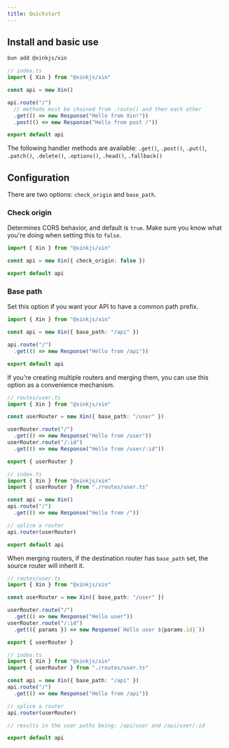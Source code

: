 ```yaml
---
title: Quickstart
---
```


## Install and basic use

```bash
bun add @xinkjs/xin
```

```ts
// index.ts
import { Xin } from "@xinkjs/xin"

const api = new Xin()

api.route("/")
  // methods must be chained from .route() and then each other
  .get(() => new Response("Hello from Xin!"))
  .post(() => new Response("Hello from post /"))

export default api
```

The following handler methods are available: `.get()`, `.post()`, `.put()`, `.patch()`, `.delete()`, `.options()`, `.head()`, `.fallback()`


## Configuration

There are two options: `check_origin` and `base_path`.

### Check origin

Determines CORS behavior, and default is `true`. Make sure you know what you're doing when setting this to `false`.

```ts
import { Xin } from "@xinkjs/xin"

const api = new Xin({ check_origin: false })

export default api
```

### Base path
Set this option if you want your API to have a common path prefix.

```ts
import { Xin } from "@xinkjs/xin"

const api = new Xin({ base_path: "/api" })

api.route("/")
  .get(() => new Response("Hello from /api"))

export default api
```

If you're creating multiple routers and merging them, you can use this option as a convenience mechanism.

```ts
// routes/user.ts
import { Xin } from "@xinkjs/xin"

const userRouter = new Xin({ base_path: "/user" })

userRouter.route("/")
  .get(() => new Response("Hello from /user"))
userRouter.route("/:id")
  .get(() => new Response("Hello from /user/:id"))

export { userRouter }
```
```ts
// index.ts
import { Xin } from "@xinkjs/xin"
import { userRouter } from "./routes/user.ts"

const api = new Xin()
api.route("/")
  .get(() => new Response("Hello from /"))

// splice a router
api.router(userRouter)

export default api
```

When merging routers, if the destination router has `base_path` set, the source router will inherit it.

```ts
// routes/user.ts
import { Xin } from "@xinkjs/xin"

const userRouter = new Xin({ base_path: "/user" })

userRouter.route("/")
  .get(() => new Response("Hello user"))
userRouter.route("/:id")
  .get(({ params }) => new Response(`Hello user ${params.id}`))

export { userRouter }
```
```ts
// index.ts
import { Xin } from "@xinkjs/xin"
import { userRouter } from "./routes/user.ts"

const api = new Xin({ base_path: "/api" })
api.route("/")
  .get(() => new Response("Hello from /api"))

// splice a router
api.router(userRouter)

// results in the user paths being: /api/user and /api/user/:id

export default api
```
